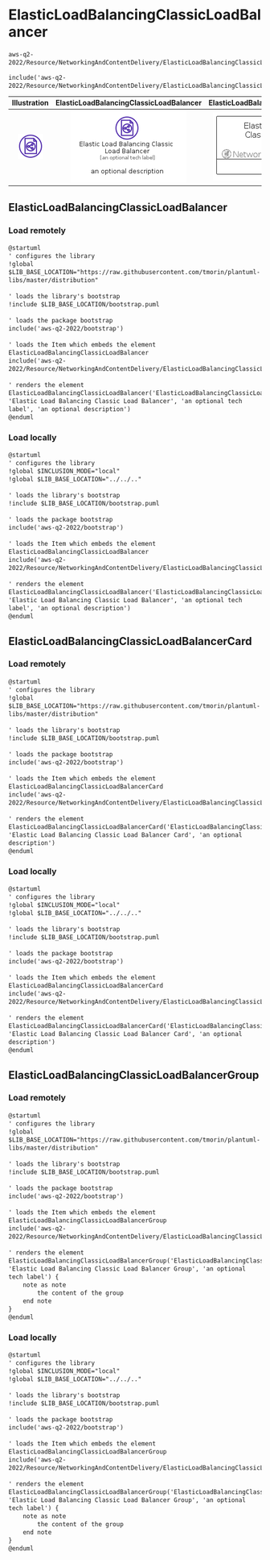 # ElasticLoadBalancingClassicLoadBalancer


```text
aws-q2-2022/Resource/NetworkingAndContentDelivery/ElasticLoadBalancingClassicLoadBalancer
```

```text
include('aws-q2-2022/Resource/NetworkingAndContentDelivery/ElasticLoadBalancingClassicLoadBalancer')
```



| Illustration | ElasticLoadBalancingClassicLoadBalancer | ElasticLoadBalancingClassicLoadBalancerCard | ElasticLoadBalancingClassicLoadBalancerGroup |
| :---: | :---: | :---: | :---: |
| ![illustration for Illustration](../../../aws-q2-2022/Resource/NetworkingAndContentDelivery/ElasticLoadBalancingClassicLoadBalancer.png) | ![illustration for ElasticLoadBalancingClassicLoadBalancer](../../../aws-q2-2022/Resource/NetworkingAndContentDelivery/ElasticLoadBalancingClassicLoadBalancer.Local.png) | ![illustration for ElasticLoadBalancingClassicLoadBalancerCard](../../../aws-q2-2022/Resource/NetworkingAndContentDelivery/ElasticLoadBalancingClassicLoadBalancerCard.Local.png) | ![illustration for ElasticLoadBalancingClassicLoadBalancerGroup](../../../aws-q2-2022/Resource/NetworkingAndContentDelivery/ElasticLoadBalancingClassicLoadBalancerGroup.Local.png) |




## ElasticLoadBalancingClassicLoadBalancer

### Load remotely
```plantuml
@startuml
' configures the library
!global $LIB_BASE_LOCATION="https://raw.githubusercontent.com/tmorin/plantuml-libs/master/distribution"

' loads the library's bootstrap
!include $LIB_BASE_LOCATION/bootstrap.puml

' loads the package bootstrap
include('aws-q2-2022/bootstrap')

' loads the Item which embeds the element ElasticLoadBalancingClassicLoadBalancer
include('aws-q2-2022/Resource/NetworkingAndContentDelivery/ElasticLoadBalancingClassicLoadBalancer')

' renders the element
ElasticLoadBalancingClassicLoadBalancer('ElasticLoadBalancingClassicLoadBalancer', 'Elastic Load Balancing Classic Load Balancer', 'an optional tech label', 'an optional description')
@enduml
```

### Load locally
```plantuml
@startuml
' configures the library
!global $INCLUSION_MODE="local"
!global $LIB_BASE_LOCATION="../../.."

' loads the library's bootstrap
!include $LIB_BASE_LOCATION/bootstrap.puml

' loads the package bootstrap
include('aws-q2-2022/bootstrap')

' loads the Item which embeds the element ElasticLoadBalancingClassicLoadBalancer
include('aws-q2-2022/Resource/NetworkingAndContentDelivery/ElasticLoadBalancingClassicLoadBalancer')

' renders the element
ElasticLoadBalancingClassicLoadBalancer('ElasticLoadBalancingClassicLoadBalancer', 'Elastic Load Balancing Classic Load Balancer', 'an optional tech label', 'an optional description')
@enduml
```

## ElasticLoadBalancingClassicLoadBalancerCard

### Load remotely
```plantuml
@startuml
' configures the library
!global $LIB_BASE_LOCATION="https://raw.githubusercontent.com/tmorin/plantuml-libs/master/distribution"

' loads the library's bootstrap
!include $LIB_BASE_LOCATION/bootstrap.puml

' loads the package bootstrap
include('aws-q2-2022/bootstrap')

' loads the Item which embeds the element ElasticLoadBalancingClassicLoadBalancerCard
include('aws-q2-2022/Resource/NetworkingAndContentDelivery/ElasticLoadBalancingClassicLoadBalancer')

' renders the element
ElasticLoadBalancingClassicLoadBalancerCard('ElasticLoadBalancingClassicLoadBalancerCard', 'Elastic Load Balancing Classic Load Balancer Card', 'an optional description')
@enduml
```

### Load locally
```plantuml
@startuml
' configures the library
!global $INCLUSION_MODE="local"
!global $LIB_BASE_LOCATION="../../.."

' loads the library's bootstrap
!include $LIB_BASE_LOCATION/bootstrap.puml

' loads the package bootstrap
include('aws-q2-2022/bootstrap')

' loads the Item which embeds the element ElasticLoadBalancingClassicLoadBalancerCard
include('aws-q2-2022/Resource/NetworkingAndContentDelivery/ElasticLoadBalancingClassicLoadBalancer')

' renders the element
ElasticLoadBalancingClassicLoadBalancerCard('ElasticLoadBalancingClassicLoadBalancerCard', 'Elastic Load Balancing Classic Load Balancer Card', 'an optional description')
@enduml
```

## ElasticLoadBalancingClassicLoadBalancerGroup

### Load remotely
```plantuml
@startuml
' configures the library
!global $LIB_BASE_LOCATION="https://raw.githubusercontent.com/tmorin/plantuml-libs/master/distribution"

' loads the library's bootstrap
!include $LIB_BASE_LOCATION/bootstrap.puml

' loads the package bootstrap
include('aws-q2-2022/bootstrap')

' loads the Item which embeds the element ElasticLoadBalancingClassicLoadBalancerGroup
include('aws-q2-2022/Resource/NetworkingAndContentDelivery/ElasticLoadBalancingClassicLoadBalancer')

' renders the element
ElasticLoadBalancingClassicLoadBalancerGroup('ElasticLoadBalancingClassicLoadBalancerGroup', 'Elastic Load Balancing Classic Load Balancer Group', 'an optional tech label') {
    note as note
        the content of the group
    end note
}
@enduml
```

### Load locally
```plantuml
@startuml
' configures the library
!global $INCLUSION_MODE="local"
!global $LIB_BASE_LOCATION="../../.."

' loads the library's bootstrap
!include $LIB_BASE_LOCATION/bootstrap.puml

' loads the package bootstrap
include('aws-q2-2022/bootstrap')

' loads the Item which embeds the element ElasticLoadBalancingClassicLoadBalancerGroup
include('aws-q2-2022/Resource/NetworkingAndContentDelivery/ElasticLoadBalancingClassicLoadBalancer')

' renders the element
ElasticLoadBalancingClassicLoadBalancerGroup('ElasticLoadBalancingClassicLoadBalancerGroup', 'Elastic Load Balancing Classic Load Balancer Group', 'an optional tech label') {
    note as note
        the content of the group
    end note
}
@enduml
```

